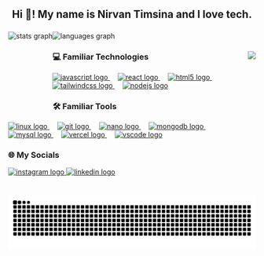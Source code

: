 <h2 align="center">Hi 👋! My name is Nirvan Timsina and I love tech.</h2>

###

<div>
  <img align="left" src="https://github-readme-stats.vercel.app/api?username=nirvantimsina&hide_title=false&hide_rank=false&show_icons=true&include_all_commits=true&count_private=true&disable_animations=false&theme=dracula&locale=en&hide_border=false" height="150" alt="stats graph"  />
  <img src="https://github-readme-stats.vercel.app/api/top-langs?username=nirvantimsina&locale=en&hide_title=false&layout=compact&card_width=320&langs_count=5&theme=dracula&hide_border=false" height="150" alt="languages graph"  />
</div>

###

<img align="right" height="150" src="https://i.imgflip.com/a039qk.jpg"  />

###

<div align="left">
  
  <h3>💻 Familiar Technologies</h3>
  
  <a href="https://developer.mozilla.org/en-US/docs/Web/JavaScript" target="_blank" title="JavaScript">
    <img src="https://cdn.jsdelivr.net/gh/devicons/devicon/icons/javascript/javascript-original.svg" height="30" alt="javascript logo" />
  </a>
  <img width="12" />
  
  <a href="https://react.dev/" target="_blank" title="React">
    <img src="https://cdn.jsdelivr.net/gh/devicons/devicon/icons/react/react-original.svg" height="30" alt="react logo" />
  </a>
  <img width="12" />
  
  <a href="https://developer.mozilla.org/en-US/docs/Glossary/HTML5" target="_blank" title="HTML5">
    <img src="https://cdn.jsdelivr.net/gh/devicons/devicon/icons/html5/html5-original.svg" height="30" alt="html5 logo" />
  </a>
  <img width="12" />
  
  <a href="https://tailwindcss.com/" target="_blank" title="TailwindCSS">
    <img src="https://cdn.jsdelivr.net/gh/devicons/devicon/icons/tailwindcss/tailwindcss-original.svg" height="30" alt="tailwindcss logo" />
  </a>
  <img width="12" />
  
  <a href="https://nodejs.org/en" target="_blank" title="NodeJS">
    <img src="https://cdn.jsdelivr.net/gh/devicons/devicon/icons/nodejs/nodejs-original.svg" height="30" alt="nodejs logo" />
  </a>
</div>

###

<div>
  <h3>🛠️ Familiar Tools</h3>
  <a href="https://www.linux.org/" target="_blank" title="Linux">
    <img src="https://cdn.jsdelivr.net/gh/devicons/devicon/icons/linux/linux-original.svg" height="30" alt="linux logo" />
  </a>
  <img width="12" />
  <a href="https://git-scm.com/" target="_blank" title="Git">
    <img src="https://cdn.jsdelivr.net/gh/devicons/devicon/icons/git/git-original.svg" height="30" alt="git logo" />
  </a>
  <img width="12" />
  <a href="https://www.nano-editor.org/" target="_blank" title="Nano Editor">
    <img src="https://cdn.jsdelivr.net/gh/devicons/devicon/icons/nano/nano-original.svg" height="30" alt="nano logo" />
  </a>
  <img width="12" />
  <a href="https://www.mongodb.com/" target="_blank" title="MongoDB">
    <img src="https://cdn.jsdelivr.net/gh/devicons/devicon/icons/mongodb/mongodb-original.svg" height="30" alt="mongodb logo" />
  </a>
  <img width="12" />
  <a href="https://www.mysql.com/" target="_blank" title="MySQL">
    <img src="https://cdn.jsdelivr.net/gh/devicons/devicon/icons/mysql/mysql-original.svg" height="30" alt="mysql logo" />
  </a>
  <img width="12" />
  <a href="https://vercel.com/" target="_blank" title="Vercel">
    <img src="https://cdn.jsdelivr.net/gh/devicons/devicon/icons/vercel/vercel-original.svg" height="30" alt="vercel logo" />
  </a>
  <img width="12" />
  <a href="https://code.visualstudio.com/" target="_blank" title="VS Code">
    <img src="https://cdn.jsdelivr.net/gh/devicons/devicon/icons/vscode/vscode-original.svg" height="30" alt="vscode logo" />
  </a>
</div>

###

<div align="left">
  <h3>🌐 My Socials</h3>
  <a href="https://www.instagram.com/nirvan.xo/" target="_blank">
    <img src="https://img.shields.io/static/v1?message=Instagram&logo=instagram&label=&color=E4405F&logoColor=white&labelColor=&style=for-the-badge" height="35" alt="instagram logo"  />
  </a>
  <a href="https://www.linkedin.com/in/raj-timsina-87818729b/" target="_blank">
    <img src="https://img.shields.io/static/v1?message=LinkedIn&logo=linkedin&label=&color=0077B5&logoColor=white&labelColor=&style=for-the-badge" height="35" alt="linkedin logo"  />
  </a>
</div>

###

<br clear="both">

<img src="https://raw.githubusercontent.com/nirvantimsina/nirvantimsina/output/snake.svg" alt="Snake animation" />

###
